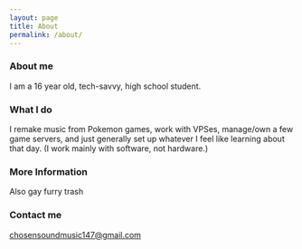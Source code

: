 ```yaml
---
layout: page
title: About
permalink: /about/
---
```


### About me

I am a 16 year old, tech-savvy, high school student.

### What I do

I remake music from Pokemon games, work with VPSes, manage/own a few game servers, and just generally set up whatever I feel like learning about that day. (I work mainly with software, not hardware.)

### More Information

Also gay furry trash

### Contact me

[chosensoundmusic147@gmail.com](mailto:chosensoundmusic147@gmail.com)
